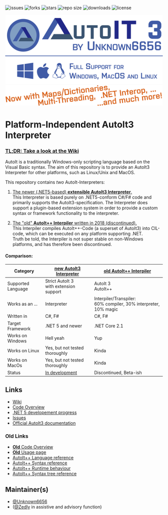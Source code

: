 ![issues](https://img.shields.io/github/issues/Unknown6656/AutoIt-Interpreter)
![forks](https://img.shields.io/github/forks/Unknown6656/AutoIt-Interpreter)
![stars](https://img.shields.io/github/stars/Unknown6656/AutoIt-Interpreter)
![repo size](https://img.shields.io/github/repo-size/unknown6656/AutoIt-Interpreter)
![downloads](https://img.shields.io/github/downloads/unknown6656/AutoIt-Interpreter/total)
![license](https://img.shields.io/github/license/Unknown6656/AutoIt-Interpreter)

![Banner image](new/artwork/banner.png)<br/>
![Banner image](new/artwork/banner-features.png)

# Platform-Independent AutoIt3 Interpreter

### [TL;DR: Take a look at the Wiki](https://github.com/Unknown6656/AutoIt-Interpreter/wiki)

AutoIt is a traditionally Windows-only scripting language based on the Visual Basic syntax.
The aim of this repository is to provide an AutoIt3 Interpreter for other platforms, such as Linux/Unix and MacOS.

This repository contains _two_ AutoIt-Interpreters:

 1. [The newer (.NET5-based) **extensible AutoIt3 Interpreter**.](new/readme.md)
    <br/>
    This Interpreter is based purely on .NET5-conform C#/F# code and primarily supports the AutoIt3-specification.
    The Interpreter does support a plugin-based extension system in order to provide a custom syntax or framework functionality to the interpreter.

 1. [The "old" **AutoIt++ Interpiler** written in 2018 (discontinued).](old/readme.md)
    <br/>
    This Interpiler compiles AutoIt++-Code (a superset of AutoIt3) into CIL-code, which can be executed on any platform supporting .NET.
    <br/>
    Truth be told, the Interpiler is not super stable on non-Windows platforms, and has therefore been discontinued.


#### Comparison:

Category | [new AutoIt3 Interpreter](new/readme.md) | [old AutoIt++ Interpiler](old/readme.md)
---------|---------------------|--------------------
Supported Language| Strict AutoIt 3<br/>with extension support | AutoIt 3<br/>AutoIt++ 
Works as an ... | Interpreter | Interpiler/Transpiler:<br/>60% compiler, 30% interpreter, 10% magic 
Written in | C#, F# | C#, F#
Target Framework | .NET 5 and newer | .NET Core 2.1
Works on Windows | Hell yeah | Yup
Works on Linux | Yes, but not tested thoroughly | Kinda
Works on MacOs | Yes, but not tested thoroughly | Kinda
Status | [In development](https://github.com/Unknown6656/AutoIt-Interpreter/projects/1) | Discontinued, Beta-ish

## Links

 - [Wiki](https://github.com/Unknown6656/AutoIt-Interpreter/wiki)
 - [Code Overview](./new)
 - [.NET 5 developement progress](https://github.com/Unknown6656/AutoIt-Interpreter/projects/1)
 - [Issues](https://github.com/Unknown6656/AutoIt-Interpreter/issues)
 - [Official AutoIt3 documentation](https://www.autoitscript.com/autoit3/docs/)

### Old Links

 - [**Old** Code Overview](./old)
 - [**Old** Usage page](old/doc/usage.md)
 - [AutoIt++ Language reference](old/doc/language.md)
 - [AutoIt++ Syntax reference](old/doc/syntax.md)
 - [AutoIt++ Runtime behaviour](old/doc/runtime.md)
 - [AutoIt++ Syntax tree reference](old/doc/syntax-tree.md)

## Maintainer(s)

 - [@Unknown6656](https://github.com/Unknown6656)
 - ([@Zedly](https://github.com/Zedly) in assistive and advisory function)
